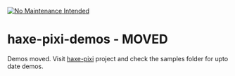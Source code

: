 [![No Maintenance Intended](http://unmaintained.tech/badge.svg)](http://unmaintained.tech/)

haxe-pixi-demos - MOVED
===============

Demos moved. Visit [haxe-pixi](https://github.com/adireddy/haxe-pixi) project and check the samples folder for upto date demos.

